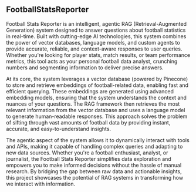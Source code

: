 ## FootballStatsReporter 

Football Stats Reporter is an intelligent, agentic RAG (Retrieval-Augmented Generation) system designed to answer questions about football statistics in real-time. Built with cutting-edge AI technologies, this system combines the power of vector databases, language models, and custom agents to provide accurate, reliable, and context-aware responses to user queries. Whether you're looking for player stats, match results, or team performance metrics, this tool acts as your personal football data analyst, crunching numbers and segmenting information to deliver precise answers.

At its core, the system leverages a vector database (powered by Pinecone) to store and retrieve embeddings of football-related data, enabling fast and efficient querying. These embeddings are generated using advanced embedding models, ensuring that the system understands the context and nuances of your questions. The RAG framework then retrieves the most relevant information from the vector database and uses a language model to generate human-readable responses. This approach solves the problem of sifting through vast amounts of football data by providing instant, accurate, and easy-to-understand insights.

The agentic aspect of the system allows it to dynamically interact with tools and APIs, making it capable of handling complex queries and adapting to new data sources. Whether you're a football enthusiast, analyst, or journalist, the Football Stats Reporter simplifies data exploration and empowers you to make informed decisions without the hassle of manual research. By bridging the gap between raw data and actionable insights, this project showcases the potential of RAG systems in transforming how we interact with information.
